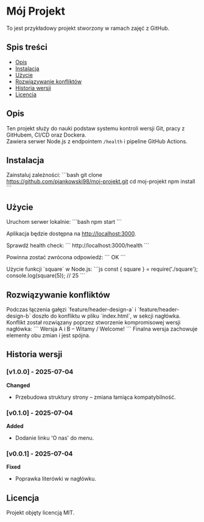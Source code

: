 # Mój Projekt

To jest przykładowy projekt stworzony w ramach zajęć z GitHub.

## Spis treści

- [Opis](#opis)
- [Instalacja](#instalacja)
- [Użycie](#użycie)
- [Rozwiązywanie konfliktów](#rozwiązywanie-konfliktów)
- [Historia wersji](#historia-wersji)
- [Licencja](#licencja)

## Opis

Ten projekt służy do nauki podstaw systemu kontroli wersji Git, pracy z GitHubem, CI/CD oraz Dockera.  
Zawiera serwer Node.js z endpointem `/health` i pipeline GitHub Actions.

## Instalacja

Zainstaluj zależności:
\`\`\`bash
git clone https://github.com/pjankowski98/moj-projekt.git
cd moj-projekt
npm install
\`\`\`

## Użycie

Uruchom serwer lokalnie:
\`\`\`bash
npm start
\`\`\`

Aplikacja będzie dostępna na [http://localhost:3000](http://localhost:3000).

Sprawdź health check:
\`\`\`
http://localhost:3000/health
\`\`\`

Powinna zostać zwrócona odpowiedź:
\`\`\`
OK
\`\`\`

Użycie funkcji \`square\` w Node.js:
\`\`\`js
const { square } = require('./square');
console.log(square(5)); // 25
\`\`\`

## Rozwiązywanie konfliktów

Podczas łączenia gałęzi \`feature/header-design-a\` i \`feature/header-design-b\` doszło do konfliktu w pliku \`index.html\`, w sekcji nagłówka.  
Konflikt został rozwiązany poprzez stworzenie kompromisowej wersji nagłówka:
\`\`\`
Wersja A i B – Witamy / Welcome!
\`\`\`
Finalna wersja zachowuje elementy obu zmian i jest spójna.

## Historia wersji

### [v1.0.0] - 2025-07-04
**Changed**
- Przebudowa struktury strony – zmiana łamiąca kompatybilność.

### [v0.1.0] - 2025-07-04
**Added**
- Dodanie linku 'O nas' do menu.

### [v0.0.1] - 2025-07-04
**Fixed**
- Poprawka literówki w nagłówku.

## Licencja

Projekt objęty licencją MIT.